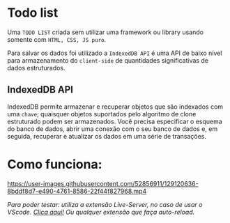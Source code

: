 # Todo list

Uma `TODO LIST` criada sem utilizar uma framework ou library usando somente com `HTML, CSS, JS puro`.

Para salvar os dados foi utilizado a `IndexedDB API` é uma API de baixo nível para armazenamento do `client-side` de quantidades significativas de dados estruturados.

## IndexedDB API

IndexedDB permite armazenar e recuperar objetos que são indexados com uma `chave`; quaisquer objetos suportados pelo algoritmo de clone estruturado podem ser armazenados. Você precisa especificar o esquema do banco de dados, abrir uma conexão com o seu banco de dados e, em seguida, recuperar e atualizar os dados em uma série de transações.

# Como funciona:

https://user-images.githubusercontent.com/52856911/129120636-8bddf8d7-e490-4761-8586-22f44f827968.mp4

<em>
  Para poder testar: utiliza a extensão Live-Server, no caso de usar o VScode.
  <a href="https://marketplace.visualstudio.com/items?itemName=ritwickdey.LiveServer">Clica aqui!</a>
</em>
<em>Ou qualquer extensão que faça auto-reload.</em>
